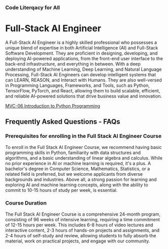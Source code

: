 ### Code Literqacy for All
# Full-Stack AI Engineer
A Full-Stack AI Engineer is a highly skilled professional who possesses a unique blend of expertise in both Artificial Intelligence (AI) and Full-Stack Software Development. They are proficient in designing, developing, and deploying AI-powered applications, from the front-end user interface to the back-end infrastructure, and everything in between. With a deep understanding of Machine Learning, Deep Learning, and Natural Language Processing, Full-Stack AI Engineers can develop intelligent systems that can LEARN, REASON, and Interact with Humans. They are also well-versed in Programming Languages, Frameworks, and Tools, such as Python, TensorFlow, PyTorch, and React, allowing them to build scalable, efficient, and reliable AI-powered solutions that drive business value and innovation.

[MVC-06 Introduction to Python Programming](/Courses/Introduction_to_Python_Programming/Readme.md)


## Frequently Asked Questions - FAQs

### Prerequisites for enrolling in the Full Stack AI Engineer Course
To enroll in the Full Stack AI Engineer Course, we recommend having basic programming skills in Python, familiarity with data structures and algorithms, and a basic understanding of linear algebra and calculus. While no prior experience in AI or machine learning is required, it's a plus. A bachelor's degree in Computer Science, Mathematics, Statistics, or a related field is preferred, but we welcome applicants from diverse backgrounds and industries. Above all, a strong passion for learning and exploring AI and machine learning concepts, along with the ability to commit to 10-15 hours of study per week, is essential.

### Course Duration
The Full Stack AI Engineer Course is a comprehensive 24-month program, consisting of 96 weeks of intensive learning, requiring a time commitment of 12-15 hours per week. This includes 6-8 hours of video lectures and interactive content, 2-3 hours of hands-on projects and assignments, and 2-4 hours of self-study and review, allowing students to fully absorb the material, work on practical projects, and engage with our community.
